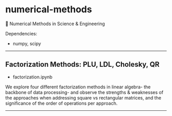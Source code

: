 # numerical-methods
🧮 Numerical Methods in Science &amp; Engineering

Dependencies:
- numpy, scipy

---  

## Factorization Methods: PLU, LDL, Cholesky, QR
- factorization.ipynb

We explore four different factorization methods in linear algebra- the backbone of data processing- and observe the strengths & weaknesses of the approaches when addressing square vs rectangular matrices, and the significance of the order of operations per approach.

---  

